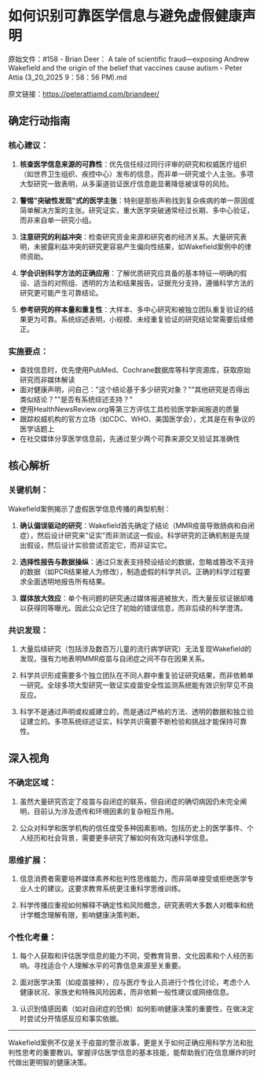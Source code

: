 # 如何识别可靠医学信息与避免虚假健康声明

原始文件：#158 - Brian Deer： A tale of scientific fraud—exposing Andrew Wakefield and the origin of the belief that vaccines cause autism - Peter Attia (3_20_2025 9：58：56 PM).md

原文链接：https://peterattiamd.com/briandeer/

## 确定行动指南

### 核心建议：

1. **核查医学信息来源的可靠性**：优先信任经过同行评审的研究和权威医疗组织（如世界卫生组织、疾控中心）发布的信息，而非单一研究或个人主张。多项大型研究一致表明，从多渠道验证医疗信息能显著降低被误导的风险。

2. **警惕"突破性发现"式的医学主张**：特别是那些声称找到复杂疾病的单一原因或简单解决方案的主张。研究证实，重大医学突破通常经过长期、多中心验证，而非来自单一研究小组。

3. **注意研究的利益冲突**：检查研究资金来源和研究者的经济关系。大量研究表明，未披露利益冲突的研究更容易产生偏向性结果，如Wakefield案例中的律师资助。

4. **学会识别科学方法的正确应用**：了解优质研究应具备的基本特征—明确的假设、适当的对照组、透明的方法和结果报告。证据充分支持，遵循科学方法的研究更可能产生可靠结论。

5. **参考研究的样本量和重复性**：大样本、多中心研究和被独立团队重复验证的结果更为可靠。系统综述表明，小规模、未经重复验证的研究结论常需要后续修正。

### 实施要点：

- 查找信息时，优先使用PubMed、Cochrane数据库等科学资源库，获取原始研究而非媒体解读
- 面对健康声明，问自己："这个结论基于多少研究对象？""其他研究是否得出类似结论？""是否有系统综述支持？"
- 使用HealthNewsReview.org等第三方评估工具检验医学新闻报道的质量
- 跟踪权威机构的官方立场（如CDC、WHO、美国医学会），尤其是在有争议的医学话题上
- 在社交媒体分享医学信息前，先通过至少两个可靠来源交叉验证其准确性

## 核心解析

### 关键机制：

Wakefield案例揭示了虚假医学信息传播的典型机制：

1. **确认偏误驱动的研究**：Wakefield首先确定了结论（MMR疫苗导致肠病和自闭症），然后设计研究来"证实"而非测试这一假设。科学研究的正确机制是先提出假设，然后设计实验尝试否定它，而非证实它。

2. **选择性报告与数据操纵**：通过只发表支持预设结论的数据，忽略或篡改不支持的数据（如PCR结果被人为修改），制造虚假的科学共识。正确的科学过程要求全面透明地报告所有结果。

3. **媒体放大效应**：单个有问题的研究通过媒体报道被放大，而大量反驳证据却难以获得同等曝光。因此公众记住了初始的错误信息，而非后续的科学澄清。

### 共识发现：

1. 大量后续研究（包括涉及数百万儿童的流行病学研究）无法复现Wakefield的发现，强有力地表明MMR疫苗与自闭症之间不存在因果关系。

2. 科学共识形成需要多个独立团队在不同人群中重复验证研究结果，而非依赖单一研究。全球多项大型研究一致证实疫苗安全性监测系统能有效识别罕见不良反应。

3. 科学不是通过声明或权威建立的，而是通过严格的方法、透明的数据和独立验证建立的。多项系统综述证实，科学共识需要不断检验和挑战才能保持可靠性。

## 深入视角

### 不确定区域：

1. 虽然大量研究否定了疫苗与自闭症的联系，但自闭症的确切病因仍未完全阐明，目前认为涉及遗传和环境因素的复杂相互作用。

2. 公众对科学和医学机构的信任度受多种因素影响，包括历史上的医学事件、个人经历和社会背景，需要更多研究了解如何有效沟通科学信息。

### 思维扩展：

1. 信息消费者需要培养媒体素养和批判性思维能力，而非简单接受或拒绝医学专业人士的建议。这要求教育系统更注重科学思维训练。

2. 科学传播应重视如何解释不确定性和风险概念，研究表明大多数人对概率和统计学概念理解有限，影响健康决策判断。

### 个性化考量：

1. 每个人获取和评估医学信息的能力不同，受教育背景、文化因素和个人经历影响。寻找适合个人理解水平的可靠信息来源至关重要。

2. 面对医学决策（如疫苗接种），应与医疗专业人员进行个性化讨论，考虑个人健康状况、家族史和特殊风险因素，而非依赖一般性建议或网络信息。

3. 认识到情感因素（如对自闭症的恐惧）如何影响健康决策的重要性，在做决定时尝试分开情感反应和事实依据。

---

Wakefield案例不仅是关于疫苗的警示故事，更是关于如何正确应用科学方法和批判性思考的重要教训。掌握评估医学信息的基本技能，能帮助我们在信息爆炸的时代做出更明智的健康决策。